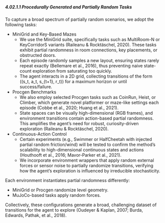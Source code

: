 ##### 4.02.1.1 Procedurally Generated and Partially Random Tasks

To capture a broad spectrum of partially random scenarios, we adopt the following tasks:
- MiniGrid and Key-Based Mazes
  - We use the MiniGrid suite, specifically tasks such as MultiRoom-N or KeyCorridorS variants (Raileanu & Rocktäschel, 2020). These tasks exhibit partial randomness in room connections, key placements, or obstructed doors.
  - Each episode randomly samples a new layout, ensuring states rarely repeat exactly (Bellemare et al., 2016), thus preventing naive state-count exploration from saturating too quickly.
  - The agent interacts in a 2D grid, collecting transitions of the form \((s_t, a_t, s_{t+1}, r_t)\) for a maximum horizon or until success/failure.
- Procgen Benchmarks
  - We also employ selected Procgen tasks such as CoinRun, Heist, or Climber, which generate novel platformer or maze-like settings each episode (Cobbe et al., 2020; Huang et al., 2021).
  - State spaces can be visually high-dimensional (RGB frames), and environment transitions contain action-based partial randomness. This amplifies the agent’s need for robust, curiosity-driven exploration (Raileanu & Rocktäschel, 2020).
- Continuous-Action Control
  - Certain experiments (e.g., Swimmer or HalfCheetah with injected partial random friction/wind) will be tested to confirm the method’s scalability to high-dimensional continuous states and actions (Houthooft et al., 2016; Mavor-Parker et al., 2021).
  - We incorporate environment wrappers that apply random external forces or sensor noise to partially randomize transitions, verifying how the agent’s exploration is influenced by irreducible stochasticity.
 
Each environment instantiates partial randomness differently:
- MiniGrid or Procgen randomize level geometry.
- MuJoCo-based tasks apply random forces.

Collectively, these configurations generate a broad, challenging dataset of transitions for the agent to explore (Oudeyer & Kaplan, 2007; Burda, Edwards, Pathak, et al., 2018).
